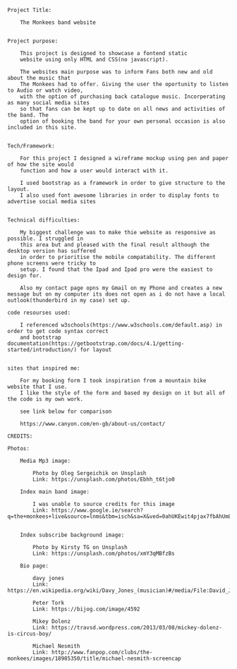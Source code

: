 
    Project Title:
    
        The Monkees band website
    
    
    Project purpose:
    
        This project is designed to showcase a fontend static
        website using only HTML and CSS(no javascript).
        
        The websites main purpose was to inform Fans both new and old about the music that 
        The Monkees had to offer. Giving the user the oportunity to listen to Audio or watch video,
        with the option of purchasing back catalogue music. Incorperating as many social media sites 
        so that fans can be kept up to date on all news and activities of the band. The 
        option of booking the band for your own personal occasion is also included in this site.
    
    
    Tech/Framework:
    
        For this project I designed a wireframe mockup using pen and paper of how the site would
        function and how a user would interact with it.
        
        I used bootstrap as a framework in order to give structure to the layout.
        I also used font awesome libraries in order to display fonts to advertise social media sites
    
    
    Technical difficulties:
    
        My biggest challenge was to make thie website as responsive as possible. I struggled in 
        this area but and pleased with the final result although the desktop version has suffered
        in order to prioritise the mobile compatability. The different phone screens were tricky to
        setup. I found that the Ipad and Ipad pro were the easiest to design for.
        
        Also my contact page opns my Gmail on my Phone and creates a new message but on my computer its does not open as i do not have a local outlook(thunderbird in my case) set up.
    
    code resourses used:
    
        I referenced w3schools(https://www.w3schools.com/default.asp) in order to get code syntax correct
        and bootstrap documentation(https://getbootstrap.com/docs/4.1/getting-started/introduction/) for layout
    
    
    sites that inspired me:
    
        For my booking form I took inspiration from a mountain bike website that I use.
        I like the style of the form and based my design on it but all of the code is my own work.
        
        see link below for comparison 
        
        https://www.canyon.com/en-gb/about-us/contact/
    
    CREDITS:
    
    Photos:
    
        Media Mp3 image:
        
            Photo by Oleg Sergeichik on Unsplash
            Link: https://unsplash.com/photos/Ebhh_t6tjo0
        
        Index main band image:
         
            I was unable to source credits for this image
            Link: https://www.google.ie/search?q=the+monkees+live&source=lnms&tbm=isch&sa=X&ved=0ahUKEwit4pjax7fbAhUmLMAKHQevCQUQ_AUICigB&biw=1920&bih=947#imgrc=Q_omuA1SYcYI1M:
        
        
        Index subscribe background image:
        
            Photo by Kirsty TG on Unsplash
            Link: https://unsplash.com/photos/xmY3qMBfzBs
        
        Bio page:
        
            davy jones
            Link: https://en.wikipedia.org/wiki/Davy_Jones_(musician)#/media/File:David_Jones_1965.JPG
            
            Peter Tork
            Link: https://bijog.com/image/4592
            
            Mikey Dolenz
            Link: https://travsd.wordpress.com/2013/03/08/mickey-dolenz-is-circus-boy/
            
            Michael Nesmith
            Link: http://www.fanpop.com/clubs/the-monkees/images/18985350/title/michael-nesmith-screencap
    
    
    
    
    
    
    
    
    
       
    
    
    
   
    
    
    
    
    
    
    
    